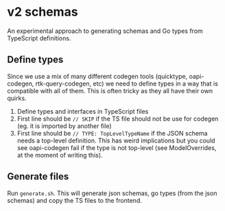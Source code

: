 # v2 schemas

An experimental approach to generating schemas and Go types from
TypeScript definitions.

## Define types

Since we use a mix of many different codegen tools (quicktype, oapi-codegen,
rtk-query-codegen, etc) we need to define types in a way that is compatible
with all of them. This is often tricky as they all have their own quirks.

1. Define types and interfaces in TypeScript files
1. First line should be `// SKIP` if the TS file should not be use for codegen
   (eg. it is imported by another file)
1. First line should be `// TYPE: TopLevelTypeName` if the JSON schema needs
   a top-level definition. This has weird implications but you could see
   oapi-codegen fail if the type is not top-level (see ModelOverrides, at the
   moment of writing this).

## Generate files

Run `generate.sh`.
This will generate json schemas, go types (from the json schemas) and copy the
TS files to the frontend.
